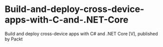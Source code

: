 # Build-and-deploy-cross-device-apps-with-C-and-.NET-Core
Build and deploy cross-device apps with C# and .NET Core [V], published by Packt
